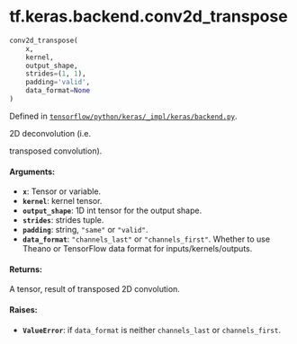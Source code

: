 <div itemscope itemtype="http://developers.google.com/ReferenceObject">
<meta itemprop="name" content="tf.keras.backend.conv2d_transpose" />
</div>

# tf.keras.backend.conv2d_transpose

``` python
conv2d_transpose(
    x,
    kernel,
    output_shape,
    strides=(1, 1),
    padding='valid',
    data_format=None
)
```



Defined in [`tensorflow/python/keras/_impl/keras/backend.py`](https://www.tensorflow.org/code/tensorflow/python/keras/_impl/keras/backend.py).

2D deconvolution (i.e.

transposed convolution).

#### Arguments:

* <b>`x`</b>: Tensor or variable.
* <b>`kernel`</b>: kernel tensor.
* <b>`output_shape`</b>: 1D int tensor for the output shape.
* <b>`strides`</b>: strides tuple.
* <b>`padding`</b>: string, `"same"` or `"valid"`.
* <b>`data_format`</b>: `"channels_last"` or `"channels_first"`.
        Whether to use Theano or TensorFlow data format
        for inputs/kernels/outputs.


#### Returns:

A tensor, result of transposed 2D convolution.


#### Raises:

* <b>`ValueError`</b>: if `data_format` is neither `channels_last` or
    `channels_first`.